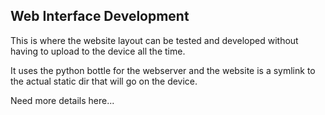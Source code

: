 Web Interface Development
-------------------------

This is where the website layout can be tested and developed without having to
upload to the device all the time.

It uses the python bottle for the webserver and the website is a symlink to the
actual static dir that will go on the device.

Need more details here...

